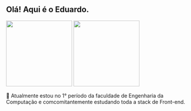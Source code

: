 ## Olá! Aqui é o Eduardo.

<div>
  <img height="180em" src="https://github-readme-stats.vercel.app/api?username=edusantsouza&show_icons=true&theme=dracula&include_all_commits=true&count_private=true"/>
  <img height="180em" src="https://github.com/edusantsouza/github-readme-stats&layout=compact&langs_count=16&theme=dracula"/>
</div>



<p> 🌱 Atualmente estou no 1° período da faculdade de Engenharia da Computação e comcomitantemente
        estudando toda a stack de Front-end. </p>

